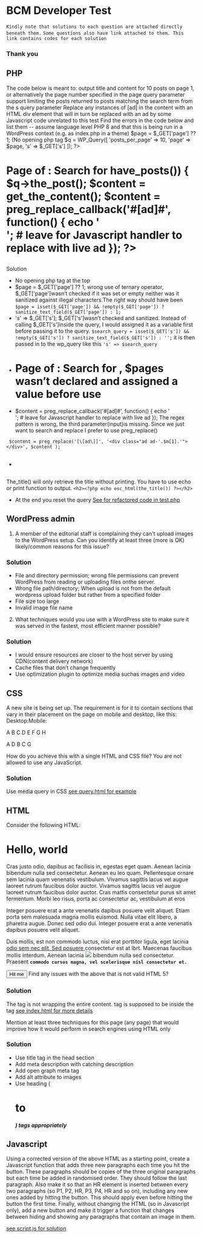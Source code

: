 # BCM Developer Test

`Kindly note that solutions to each question are attached directly beneath them.`
`Some questions also have link attached to them. This link contains codes for each solution`
### Thank you

## PHP 
The code below is meant to: 
output title and content for 10 posts on page 1, or alternatively the page number specified in the page query parameter 
support limiting the posts returned to posts matching the search term from the s query parameter 
Replace any instances of [ad] in the content with an HTML div element that will in turn be replaced with an ad by some Javascript code unrelated to this test 
Find the errors in the code below and list them -- assume language level PHP 8 and that this is being run in a WordPress context (e.g. as index.php in a theme) 
$page = $_GET['page'] ?? 1; (No opening php tag 
$q = WP_Query([ 
 'posts_per_page' => 10, 
 'page' => $page, 
 's' => $_GET['s'] 
]); 
?> 
<h1>Page <?= $page ?> of <?= $pages ?> : Search for <?= esc_html($_GET['s']) ?> 
<?php 
while ($q->have_posts()) { 
 $q->the_post(); 
 $content = get_the_content(); 
 $content = preg_replace_callback('#[ad]#', function() {  echo '<div class="ad ad-'.$m[1].'"></div>'; # leave for Javascript handler to replace with live ad 
 }); 
 ?> 
 <h2><?= esc_html(the_title()) ?></h2> 
 <p><?php echo $content ?></p> 
 <?php 
}


### Solution
- No opening php tag at the top 
- $page = $_GET['page'] ?? 1; wrong use of ternary operator, $_GET['page']wasn’t checked if it was set or empty neither was it sanitized against illegal characters.The right way should have been 
``` $page = isset($_GET['page']) && !empty($_GET['page']) ? sanitize_text_field($_GET['page']) : 1; ```
- 's' => $_GET['s']; $_GET['s']wasn’t checked and sanitized. Instead of calling $_GET['s']inside the query, I would assigned it as a variable first before passing it to the query.
``` $search_query = isset($_GET['s']) && !empty($_GET['s']) ? sanitize_text_field($_GET['s']) : ''; ``` it is then passed in to the wp_query like this 
``` 's' => $search_query ```
- <h1>Page <?= $page ?> of <?= $pages ?> : Search for <?= esc_html($_GET['s']); no closing </h1>, $pages wasn’t declared and assigned a value before use
- $content = preg_replace_callback('#[ad]#', function() {  echo '<div class="ad ad-'.$m[1].'"></div>'; # leave for Javascript handler to replace with live ad 
 }); The regex pattern is wrong, the third parameter(input)is missing. Since we just want to search and replace I prefer to use  preg_replace()

``` $content = preg_replace('[\[ad\]]', '<div class="ad ad-'.$m[1].'"></div>', $content );```
- <h2><?= esc_html(the_title()) ?></h2> 
The_title() will only retrieve the title without printing. You have to use echo or print function to output.
``` <h2><?php echo esc_html(the_title()) ?></h2> ```
- At the end you reset the query 
	[See for refactored code in test.php](./test.php)

## WordPress admin 
1. A member of the editorial staff is complaining they can't upload images to the WordPress setup. Can you identify at least three (more is OK) likely/common reasons for this issue?

### Solution
- File and directory permission; wrong file permissions can prevent WordPress from reading or uploading files onthe server.
- Wrong file path/directory; When upload is not from the default wordpress upload folder but rather from a specified folder
- File size too large
- Invalid image file name

2. What techniques would you use with a WordPress site to make sure it was served in the fastest, most efficient manner possible? 

### Solution
- I would ensure resources are closer to the host server by using CDN(content delivery network)
- Cache files that don’t change frequently
- Use optimization plugin to optimize media suchas images and video

## CSS 
A new site is being set up. The requirement is for it to contain sections that vary in their placement on the page on mobile and desktop, like this: 
Desktop:Mobile: 


A 
B
C 
D 
E
F 
G 
H



A
D
B
C
G




How do you achieve this with a single HTML and CSS file? 
You are not allowed to use any JavaScript. 

### Solution
Use media query in CSS
[see query.html for example](./query.html)

## HTML 
Consider the following HTML: 
<html><head><title>Example</title></head></html> 
<body> 
 <h1>Hello, world</h1> 
 <p>Cras justo odio, dapibus ac facilisis in, egestas eget quam. Aenean lacinia bibendum nulla sed consectetur. Aenean eu leo quam. Pellentesque ornare sem lacinia quam venenatis vestibulum. Vivamus sagittis lacus vel augue laoreet rutrum faucibus dolor  
 auctor. Vivamus sagittis lacus vel augue laoreet rutrum faucibus dolor auctor. Cras mattis consectetur purus sit amet fermentum.   Morbi leo risus, porta ac consectetur ac, vestibulum at eros</p>   
 <p>Integer posuere erat a ante venenatis dapibus posuere velit aliquet. Etiam porta sem malesuada magna mollis euismod. Nulla vitae elit
libero, a pharetra augue. Donec sed odio dui. Integer posuere erat a ante venenatis dapibus posuere velit aliquet.</p> 
  
 <p>Duis mollis, est non commodo luctus, nisi erat porttitor ligula, eget lacinia <a href=https://www.bigcabal.com> odio sem nec elit. Sed posuere </a > consectetur est at <abbr 
name="lobortis">lbrt</abbr>. Maecenas faucibus mollis interdum. Aenean lacinia <img src=test.jpeg with=300 height=auto> bibendum 
nulla sed consectetur. Praesent <code><b>commodo cursus magna, vel scelerisque nisl consectetur et.</code></b></p>  <button>Hit me</button> 
</body> 
Find any issues with the above that is not valid HTML 5? 

### Solution
The <html> tag is not wrapping the entire content. <body> tag  is supposed to be inside the <html> tag
[see index.html for more details](./index.html)

Mention at least three techniques for this page (any page) that would improve how it would perform in search engines   using HTML only 

### Solution
- Use title tag  in the head section
- Add meta description with catching description
- Add open graph meta tag
- Add alt attribute to images
- Use heading (<h1> to <h5>) tags appropriately 

## Javascript 
Using a corrected version of the above HTML as a starting point, create a Javascript function that adds three new paragraphs each time you hit the button. 
These paragraphs should be copies of the three original paragraphs but each time be added in randomised order. They should follow the last paragraph. 
Also make it so that an HR element is inserted between every two paragraphs (so P1, P2, HR, P3, P4, HR and so on), including any new ones added by hitting the button. This should apply even before hitting the button the first time. 
Finally, without changing the HTML (so in Javascript only), add a new button and make it trigger a function that changes between hiding and showing any paragraphs that contain an image in them.

[see script.js for solution](./script.js)

